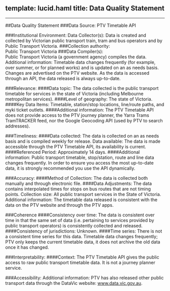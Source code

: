 template: lucid.haml
title: Data Quality Statement
---
---
##Data Quality Statement
###Data Source: 
  PTV Timetable API


###Institutional Environment:
  Data Collector(s):  Data is created and collected by Victorian public transport train, tram and bus operators and by Public Transport Victoria.
###Collection authority:  
Public Transport Victoria
###Data Compiler(s):  
Public Transport Victoria (a government agency) compiles the data.
Additional information: Timetable data changes frequently (for example, over summer, or for planned works) and is updated on an as needs basis. Changes are advertised on the PTV website. As the data is accessed through an API, the data released is always up-to-date.

###Relevance:
####Data topic: 
The data collected is the public transport timetable for services in the state of Victoria (including Melbourne metropolitan services).
####Level of geography: 
The state of Victoria.
####Key Data Items: 
Timetable, station/stop locations, line/route paths, and myki ticket outlets.
####Additional information: 
The PTV Timetable API does not provide access to the PTV journey planner, the Yarra Trams TramTRACKER feed, nor the Google Geocoding API (used by PTV to search addresses).


###Timeliness:
####Data collected: 
The data is collected on an as needs basis and is compiled weekly for release.
Data available: The data is made accessible through the PTV Timetable API, its availability is current.
####Referenced Period: 
Approximately 14 days.
####Additional information: 
Public transport timetable, stop/station, route and line data changes frequently. In order to ensure you access the most up-to-date data, it is strongly recommended you use the API dynamically.


###Accuracy:
####Method of Collection: 
The data is collected both manually and through electronic file.
####Data Adjustments: 
The data contains interpolated times for stops on bus routes that are not timing points.
Collection size: All public transport services in the State of Victoria.
Additional information: The timetable data released is consistent with the data on the PTV website and through the PTV apps.


###Coherence
####Consistency over time: 
The data is consistent over time in that the same set of data (i.e. pertaining to services provided by public transport operators) is consistently collected and released.
####Consistency of jurisdictions: 
Unknown.
####Time series: 
There is not a consistent time series for this data. Timetable data changes frequently; PTV only keeps the current timetable data, it does not archive the old data once it has changed.


###Interpretability:
####Context: 
The PTV Timetable API gives the public access to raw public transport timetable data. It is not a journey planner service.


###Accessibility:
Additional information: PTV has also released other public transport data through the DataVic website: www.data.vic.gov.au.


  